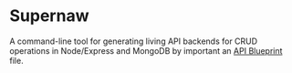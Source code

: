 [id]: http://www.cmt.com/shared/media/images/amg_artist_portraits/standard/drp100/p128/p12894rt985.jpg "Doug Supernaw!"

# Supernaw

A command-line tool for generating living API backends for CRUD operations in Node/Express and MongoDB by important an [API Blueprint](http://www.apiblueprint.org/ "API Blueprint") file.

